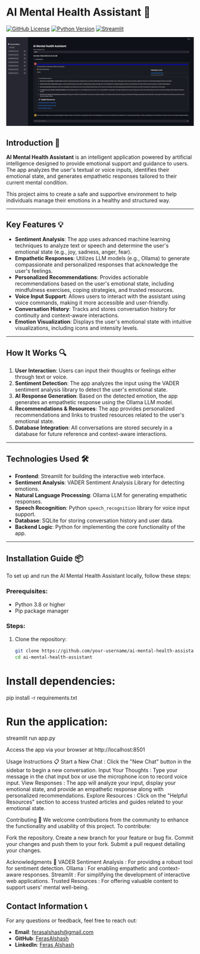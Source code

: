 # AI Mental Health Assistant 🧠

[![GitHub License](https://img.shields.io/badge/license-MIT-blue.svg)](LICENSE)
[![Python Version](https://img.shields.io/badge/python-3.8%2B-blue.svg)](https://www.python.org/)
[![Streamlit](https://img.shields.io/badge/Streamlit-v1.24.0-orange.svg)](https://streamlit.io/)

![AI-Mental-health-Assistant-using-Streamlit](https://github.com/FerasAlshash/AI-Mental-health-Assistant-using-Streamlit/blob/main/AI-Mental-health-Assistant-using-Streamlit.png)


## Introduction 🌟

**AI Mental Health Assistant** is an intelligent application powered by artificial intelligence designed to provide emotional support and guidance to users.
The app analyzes the user's textual or voice inputs, identifies their emotional state, and generates empathetic responses tailored to their current mental condition.

This project aims to create a safe and supportive environment to help individuals manage their emotions in a healthy and structured way.

---

## Key Features 💡

- **Sentiment Analysis**: The app uses advanced machine learning techniques to analyze text or speech and determine the user's emotional state (e.g., joy, sadness, anger, fear).
- **Empathetic Responses**: Utilizes LLM models (e.g., Ollama) to generate compassionate and personalized responses that acknowledge the user's feelings.
- **Personalized Recommendations**: Provides actionable recommendations based on the user's emotional state, including mindfulness exercises, coping strategies, and trusted resources.
- **Voice Input Support**: Allows users to interact with the assistant using voice commands, making it more accessible and user-friendly.
- **Conversation History**: Tracks and stores conversation history for continuity and context-aware interactions.
- **Emotion Visualization**: Displays the user's emotional state with intuitive visualizations, including icons and intensity levels.

---

## How It Works 🔍

1. **User Interaction**: Users can input their thoughts or feelings either through text or voice.
2. **Sentiment Detection**: The app analyzes the input using the VADER sentiment analysis library to detect the user's emotional state.
3. **AI Response Generation**: Based on the detected emotion, the app generates an empathetic response using the Ollama LLM model.
4. **Recommendations & Resources**: The app provides personalized recommendations and links to trusted resources related to the user's emotional state.
5. **Database Integration**: All conversations are stored securely in a database for future reference and context-aware interactions.

---

## Technologies Used 🛠️

- **Frontend**: Streamlit for building the interactive web interface.
- **Sentiment Analysis**: VADER Sentiment Analysis Library for detecting emotions.
- **Natural Language Processing**: Ollama LLM for generating empathetic responses.
- **Speech Recognition**: Python `speech_recognition` library for voice input support.
- **Database**: SQLite for storing conversation history and user data.
- **Backend Logic**: Python for implementing the core functionality of the app.

---

## Installation Guide 📦

To set up and run the AI Mental Health Assistant locally, follow these steps:

### Prerequisites:
- Python 3.8 or higher
- Pip package manager

### Steps:
1. Clone the repository:
   ```bash
   git clone https://github.com/your-username/ai-mental-health-assistant.git
   cd ai-mental-health-assistant

# Install dependencies:
pip install -r requirements.txt

# Run the application:
streamlit run app.py

Access the app via your browser at http://localhost:8501 

Usage Instructions 📋
Start a New Chat :
Click the "New Chat" button in the sidebar to begin a new conversation.
Input Your Thoughts :
Type your message in the chat input box or use the microphone icon to record voice input.
View Responses :
The app will analyze your input, display your emotional state, and provide an empathetic response along with personalized recommendations.
Explore Resources :
Click on the "Helpful Resources" section to access trusted articles and guides related to your emotional state.


Contributing 🤝
We welcome contributions from the community to enhance the functionality and usability of this project. To contribute:

Fork the repository.
Create a new branch for your feature or bug fix.
Commit your changes and push them to your fork.
Submit a pull request detailing your changes.


Acknowledgments 🙏
VADER Sentiment Analysis : For providing a robust tool for sentiment detection.
Ollama : For enabling empathetic and context-aware responses.
Streamlit : For simplifying the development of interactive web applications.
Trusted Resources : For offering valuable content to support users' mental well-being.


## Contact Information 📞

For any questions or feedback, feel free to reach out:

- **Email**: [ferasalshash@gmail.com](mailto:ferasalshash@gmail.com)  
- **GitHub**: [FerasAlshash](https://github.com/FerasAlshash)  
- **LinkedIn**: [Feras Alshash](https://www.linkedin.com/in/feras-alshash-bb3106a9/)
